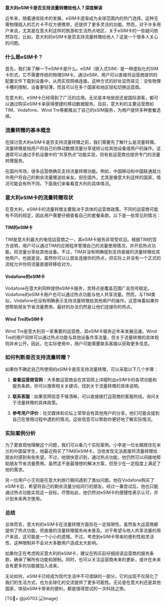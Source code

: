 **意大利eSIM卡是否支持流量转赠给他人？深度解读**

近年来，随着通信技术的发展，eSIM卡逐渐成为全球范围内的热门选择。这种无需物理插入的芯片卡不仅方便携带，还提供了更多灵活的功能。然而，对于许多用户来说，尤其是在意大利这样的旅游和生活热点地区，关于eSIM卡的一些疑问依然存在。比如，意大利的eSIM卡是否支持流量转赠给他人？这是一个很多人关心的问题。

### 什么是eSIM卡？

首先，我们来了解一下eSIM卡是什么。eSIM（嵌入式SIM）是一种虚拟化的SIM卡形式，它不需要传统的物理SIM卡。通过eSIM，用户可以直接将运营商提供的配置文件下载到设备中，从而实现网络连接。这种方式的好处显而易见：没有物理卡槽的限制，设备更轻薄，而且可以在多个国家和地区轻松切换运营商。

在意大利，eSIM卡已经得到了广泛的应用。无论是本地居民还是国际游客，都可以通过购买eSIM卡来获得便捷的移动数据服务。目前，意大利的主要运营商如TIM、Vodafone、Wind Tre等都推出了自己的eSIM服务，为用户提供多种套餐选择。

### 流量转赠的基本概念

在探讨意大利eSIM卡是否支持流量转赠之前，我们需要先了解什么是流量转赠。流量转赠是指用户将自己的移动数据流量分享或转让给其他设备或用户的操作。这通常可以通过手机设置中的“共享热点”功能实现，但有些运营商也提供专门的流量转赠服务。

在国内市场，很多运营商确实支持流量转赠功能。例如，中国移动和中国联通就允许用户将自己的剩余流量赠送给亲友。但在国外，尤其是像意大利这样的国家，情况可能会有所不同。下面我们来看看意大利的具体情况。

### 意大利eSIM卡的流量转赠现状

在意大利，eSIM卡的流量转赠主要取决于具体的运营商政策。不同的运营商可能有不同的规定，因此用户需要仔细查看自己的套餐条款。以下是一些常见的情况：

#### TIM的eSIM卡
TIM是意大利最大的电信运营商之一，其eSIM卡服务非常受欢迎。根据TIM的官方说明，用户可以通过TIM的应用程序管理自己的流量使用情况，并开启热点功能，将流量分享给其他设备。不过，TIM并没有明确提到支持直接的流量转赠给其他用户。也就是说，虽然你可以让朋友连接你的热点，但实际上并没有一个正式的流程允许你将流量直接转移给对方。

#### Vodafone的eSIM卡
Vodafone在意大利同样提供eSIM卡服务，其特点是覆盖范围广且信号稳定。Vodafone的eSIM卡用户也可以通过热点功能与他人共享流量。然而，与TIM类似，Vodafone也没有明确表示支持流量转赠给其他用户的操作。这意味着如果你想帮助朋友节省流量费用，最好的办法仍然是让他们连接你的热点。

#### Wind Tre的eSIM卡
Wind Tre是意大利另一家重要的运营商，其eSIM卡服务近年来发展迅速。Wind Tre的用户同样可以通过热点功能与其他设备共享流量，但关于流量转赠的具体规则并未公开。因此，在实际使用中，用户可能需要联系客服以获取更多信息。

### 如何判断是否支持流量转赠？

如果你不确定自己所使用的eSIM卡是否支持流量转赠，可以采取以下几个步骤：

1. **查看运营商官网**：大多数运营商会在其官网上详细列出eSIM卡的各项功能和服务条款。你可以搜索相关关键词，找到关于流量转赠的具体说明。
   
2. **联系客服**：如果官网信息不够清晰，可以直接拨打运营商的客服热线，询问关于流量转赠的具体政策。

3. **参考用户评价**：社交媒体和论坛上常常会有其他用户的分享，他们可能会提到自己在使用过程中遇到的情况。这些信息可以帮助你更好地了解实际情况。

### 实际案例分析

为了更直观地理解这个问题，我们可以看几个实际案例。小李是一位长期居住在米兰的中国留学生，他最近购买了TIM的eSIM卡。当他发现无法直接将流量转赠给朋友时感到有些失望。不过，他很快意识到，通过热点功能，他仍然可以间接地帮助朋友节省流量费用。虽然这不是最理想的解决方案，但至少在一定程度上满足了他的需求。

另一位用户小王则是在意大利旅行期间遇到了类似问题。他在Vodafone购买了eSIM卡后，希望将自己的剩余流量分给同行的朋友。经过一番尝试后，他也只能通过热点功能实现这一目标。尽管如此，他仍然对eSIM卡的便捷性表示认可，并计划未来再次使用。

### 总结

总体而言，意大利的eSIM卡在流量转赠方面存在一定局限性。虽然各大运营商都提供了热点功能，但直接的流量转赠服务尚未普及。对于希望与他人共享流量的用户来说，这可能是一个小小的遗憾。不过，考虑到eSIM卡带来的便利性和灵活性，这种限制并不会对大多数用户造成太大影响。

如果你正在考虑购买意大利的eSIM卡，建议在购买前仔细阅读运营商的服务条款，确保了解所有功能和限制。同时，也可以关注运营商未来的更新，或许在未来会有更多的功能被加入进来。

无论如何，eSIM卡已经成为现代生活中不可或缺的一部分。它的出现不仅简化了我们的生活方式，也为全球化的交流提供了更多可能性。无论是在意大利还是其他国家，体验eSIM卡带来的便利，都是值得尝试的一次科技之旅。

[TG💪+ @jx0703 ![Image](https://github.com/user-attachments/assets/dbca1d08-cadb-493c-b0ec-ad6f7a83f270)]